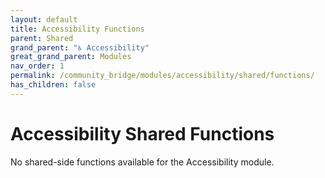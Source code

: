 ```yaml
---
layout: default
title: Accessibility Functions
parent: Shared
grand_parent: "♿ Accessibility"
great_grand_parent: Modules
nav_order: 1
permalink: /community_bridge/modules/accessibility/shared/functions/
has_children: false
---
```


# Accessibility Shared Functions
No shared-side functions available for the Accessibility module.

